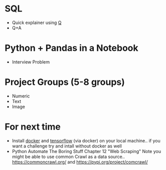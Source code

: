 # SQL

* Quick explainer using [Q](http://harelba.github.io/q/) 
* Q+A

# Python + Pandas in a Notebook
* Interview Problem

# Project Groups (5-8 groups)
* Numeric
* Text
* Image


# For next time
* Install [docker](https://docs.docker.com/) and [tensorflow](https://www.tensorflow.org/install/) (via docker) on your local machine.. if you want a challenge try and intall without docker as well
* Python Automate The Boring Stuff Chapter 12 "Web Scraping" Note you might be able to use common Crawl as a data source.. https://commoncrawl.org/ and https://pypi.org/project/comcrawl/


